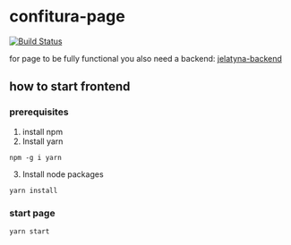 # confitura-page
[![Build Status](https://travis-ci.org/Confitura/confitura-page.svg?branch=master)](https://travis-ci.org/Confitura/confitura-page)

for page to be fully functional you also need a backend: [jelatyna-backend](https://github.com/Confitura/jelatyna-backend)

## how to start frontend

### prerequisites 
1. install npm
2. Install yarn

`npm -g i yarn`

3. Install node packages

`yarn install`

### start page
`yarn start`
 
